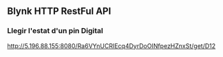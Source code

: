 ## Blynk HTTP RestFul API

### Llegir l'estat d'un pin Digital

  http://5.196.88.155:8080/Ra6VYnUCRIEcq4DyrDoOINfpezHZnxSt/get/D12
